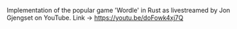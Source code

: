 Implementation of the popular game 'Wordle' in Rust as livestreamed by Jon Gjengset on YouTube. Link ->  https://youtu.be/doFowk4xj7Q

